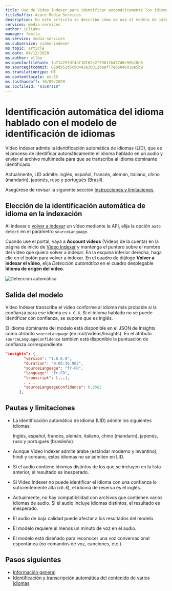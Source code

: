 ```yaml
---
title: Uso de Video Indexer para identificar automáticamente los idiomas hablados (Azure)
titleSuffix: Azure Media Services
description: En este artículo se describe cómo se usa el modelo de identificación de idiomas de Video Indexer para identificar automáticamente el idioma que se habla en un vídeo.
services: media-services
author: juliako
manager: femila
ms.service: media-services
ms.subservice: video-indexer
ms.topic: article
ms.date: 04/12/2020
ms.author: ellbe
ms.openlocfilehash: 3a71a29fdf4af10162e2f7961fb457d0e99b18e8
ms.sourcegitcommit: 829d951d5c90442a38012daaf77e86046018e5b9
ms.translationtype: HT
ms.contentlocale: es-ES
ms.lasthandoff: 10/09/2020
ms.locfileid: "81687118"
---
```

# <a name="automatically-identify-the-spoken-language-with-language-identification-model"></a>Identificación automática del idioma hablado con el modelo de identificación de idiomas

Video Indexer admite la identificación automática de idiomas (LID), que es el proceso de identificar automáticamente el idioma hablado en un audio y enviar el archivo multimedia para que se transcriba al idioma dominante identificado. 

Actualmente, LID admite: inglés, español, francés, alemán, italiano, chino (mandarín), japonés, ruso y portugués (Brasil). 

Asegúrese de revisar la siguiente sección [Instrucciones y limitaciones](#guidelines-and-limitations).

## <a name="choosing-auto-language-identification-on-indexing"></a>Elección de la identificación automática de idioma en la indexación

Al indexar o [volver a indexar](https://api-portal.videoindexer.ai/docs/services/operations/operations/Re-Index-Video?) un vídeo mediante la API, elija la opción `auto detect` en el parámetro `sourceLanguage`.

Cuando use el portal, vaya a **Account videos** (Vídeos de la cuenta) en la página de inicio de [Video Indexer](https://www.videoindexer.ai/) y mantenga el puntero sobre el nombre del vídeo que quiera volver a indexar. En la esquina inferior derecha, haga clic en el botón para volver a indexar. En el cuadro de diálogo **Volver a indexar el vídeo**, elija *Detección automática* en el cuadro desplegable **Idioma de origen del vídeo**.

![Detección automática](./media/language-identification-model/auto-detect.png)

## <a name="model-output"></a>Salida del modelo

Video Indexer transcribe el vídeo conforme al idioma más probable si la confianza para ese idioma es `> 0.6`. Si el idioma hablado no se puede identificar con confianza, se supone que es inglés. 

El idioma dominante del modelo está disponible en el JSON de Insights como atributo `sourceLanguage` (en root/videos/Insights). En el atributo `sourceLanguageConfidence` también está disponible la puntuación de confianza correspondiente.

```json
"insights": {
        "version": "1.0.0.0",
        "duration": "0:05:30.902",
        "sourceLanguage": "fr-FR",
        "language": "fr-FR",
        "transcript": [...],
        . . .
        "sourceLanguageConfidence": 0.8563
      },
```

## <a name="guidelines-and-limitations"></a>Pautas y limitaciones

* La identificación automática de idioma (LID) admite los siguientes idiomas: 

    Inglés, español, francés, alemán, italiano, chino (mandarín), japonés, ruso y portugués (brasileño).
* Aunque Video Indexer admite árabe (estándar moderno y levantino), hindi y coreano, estos idiomas no se admiten en LID.
* Si el audio contiene idiomas distintos de los que se incluyen en la lista anterior, el resultado es inesperado.
* Si Video Indexer no puede identificar el idioma con una confianza lo suficientemente alta (`>0.6`), el idioma de reserva es el inglés.
* Actualmente, no hay compatibilidad con archivos que contienen varios idiomas de audio. Si el audio incluye idiomas distintos, el resultado es inesperado. 
* El audio de baja calidad puede afectar a los resultados del modelo.
* El modelo requiere al menos un minuto de voz en el audio.
* El modelo está diseñado para reconocer una voz conversacional espontánea (no comandos de voz, canciones, etc.).

## <a name="next-steps"></a>Pasos siguientes

* [Información general](video-indexer-overview.md)
* [Identificación y transcripción automática del contenido de varios idiomas](multi-language-identification-transcription.md)

